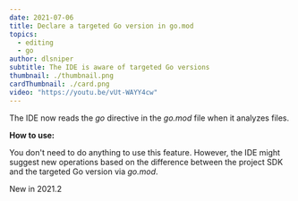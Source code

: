 ```yaml
---
date: 2021-07-06
title: Declare a targeted Go version in go.mod
topics:
  - editing
  - go
author: dlsniper
subtitle: The IDE is aware of targeted Go versions
thumbnail: ./thumbnail.png
cardThumbnail: ./card.png
video: "https://youtu.be/vUt-WAYY4cw"
---
```


The IDE now reads the _go_ directive in the _go.mod_ file when it analyzes files.

**How to use:**

You don't need to do anything to use this feature. However, the IDE might suggest new operations based on the difference between the project SDK and the targeted Go version via _go.mod_.

<span class="tag is-rounded">New in 2021.2</span>
